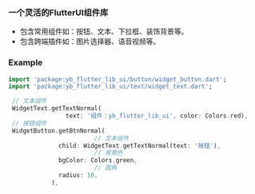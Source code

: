 ### 一个灵活的FlutterUI组件库

- 包含常用组件如：按钮、文本、下拉框、装饰背景等。
- 包含跨端插件如：图片选择器、语音视频等。

### Example

```dart
import 'package:yb_flutter_lib_ui/button/widget_button.dart';
import 'package:yb_flutter_lib_ui/text/widget_text.dart';

 // 文本组件
 WidgetText.getTextNormal(
                text: '组件：yb_flutter_lib_ui', color: Colors.red),
 // 按钮组件
 WidgetButton.getBtnNormal(
   						// 文本组件
              child: WidgetText.getTextNormal(text: '按钮'),
   						// 背景色
              bgColor: Colors.green,
   						// 圆角
              radius: 10,
            ),
```


